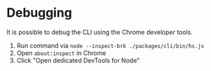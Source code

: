 Debugging
========

It is possible to debug the CLI using the Chrome developer tools.

1. Run command via `node --inspect-brk ./packages/cli/bin/hs.js`
2. Open `about:inspect` in Chrome
3. Click "Open dedicated DevTools for Node"
